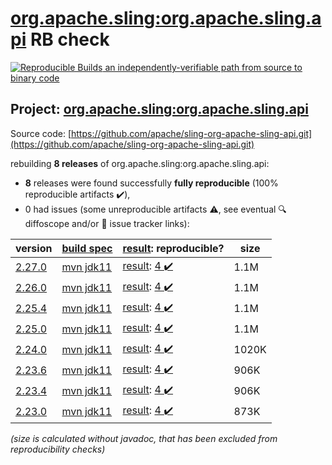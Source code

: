 [org.apache.sling:org.apache.sling.api](https://central.sonatype.com/artifact/org.apache.sling/org.apache.sling.api/2.27.0/versions) RB check
=======

[![Reproducible Builds](https://reproducible-builds.org/images/logos/rb.svg) an independently-verifiable path from source to binary code](https://reproducible-builds.org/)

## Project: [org.apache.sling:org.apache.sling.api](https://central.sonatype.com/artifact/org.apache.sling/org.apache.sling.api/2.27.0/versions)

Source code: [https://github.com/apache/sling-org-apache-sling-api.git](https://github.com/apache/sling-org-apache-sling-api.git)

rebuilding **8 releases** of org.apache.sling:org.apache.sling.api:
- **8** releases were found successfully **fully reproducible** (100% reproducible artifacts :heavy_check_mark:),
- 0 had issues (some unreproducible artifacts :warning:, see eventual :mag: diffoscope and/or :memo: issue tracker links):

| version | [build spec](/BUILDSPEC.md) | [result](https://reproducible-builds.org/docs/jvm/): reproducible? | size |
| -- | --------- | ------ | -- |
| [2.27.0](https://central.sonatype.com/artifact/org.apache.sling/org.apache.sling.api/2.27.0/pom) | [mvn jdk11](org.apache.sling.api-2.27.0.buildspec) | [result](org.apache.sling.api-2.27.0.buildinfo): [4 :heavy_check_mark: ](org.apache.sling.api-2.27.0.buildcompare) | 1.1M |
| [2.26.0](https://central.sonatype.com/artifact/org.apache.sling/org.apache.sling.api/2.26.0/pom) | [mvn jdk11](org.apache.sling.api-2.26.0.buildspec) | [result](org.apache.sling.api-2.26.0.buildinfo): [4 :heavy_check_mark: ](org.apache.sling.api-2.26.0.buildcompare) | 1.1M |
| [2.25.4](https://central.sonatype.com/artifact/org.apache.sling/org.apache.sling.api/2.25.4/pom) | [mvn jdk11](org.apache.sling.api-2.25.4.buildspec) | [result](org.apache.sling.api-2.25.4.buildinfo): [4 :heavy_check_mark: ](org.apache.sling.api-2.25.4.buildcompare) | 1.1M |
| [2.25.0](https://central.sonatype.com/artifact/org.apache.sling/org.apache.sling.api/2.25.0/pom) | [mvn jdk11](org.apache.sling.api-2.25.0.buildspec) | [result](org.apache.sling.api-2.25.0.buildinfo): [4 :heavy_check_mark: ](org.apache.sling.api-2.25.0.buildcompare) | 1.1M |
| [2.24.0](https://central.sonatype.com/artifact/org.apache.sling/org.apache.sling.api/2.24.0/pom) | [mvn jdk11](org.apache.sling.api-2.24.0.buildspec) | [result](org.apache.sling.api-2.24.0.buildinfo): [4 :heavy_check_mark: ](org.apache.sling.api-2.24.0.buildcompare) | 1020K |
| [2.23.6](https://central.sonatype.com/artifact/org.apache.sling/org.apache.sling.api/2.23.6/pom) | [mvn jdk11](org.apache.sling.api-2.23.6.buildspec) | [result](org.apache.sling.api-2.23.6.buildinfo): [4 :heavy_check_mark: ](org.apache.sling.api-2.23.6.buildcompare) | 906K |
| [2.23.4](https://central.sonatype.com/artifact/org.apache.sling/org.apache.sling.api/2.23.4/pom) | [mvn jdk11](org.apache.sling.api-2.23.4.buildspec) | [result](org.apache.sling.api-2.23.4.buildinfo): [4 :heavy_check_mark: ](org.apache.sling.api-2.23.4.buildcompare) | 906K |
| [2.23.0](https://central.sonatype.com/artifact/org.apache.sling/org.apache.sling.api/2.23.0/pom) | [mvn jdk11](org.apache.sling.api-2.23.0.buildspec) | [result](org.apache.sling.api-2.23.0.buildinfo): [4 :heavy_check_mark: ](org.apache.sling.api-2.23.0.buildcompare) | 873K |

<i>(size is calculated without javadoc, that has been excluded from reproducibility checks)</i>
